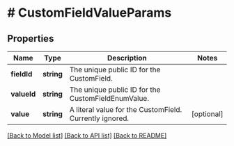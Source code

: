 # # CustomFieldValueParams

## Properties

Name | Type | Description | Notes
------------ | ------------- | ------------- | -------------
**fieldId** | **string** | The unique public ID for the CustomField. |
**valueId** | **string** | The unique public ID for the CustomFieldEnumValue. |
**value** | **string** | A literal value for the CustomField. Currently ignored. | [optional]

[[Back to Model list]](../../README.md#models) [[Back to API list]](../../README.md#endpoints) [[Back to README]](../../README.md)
